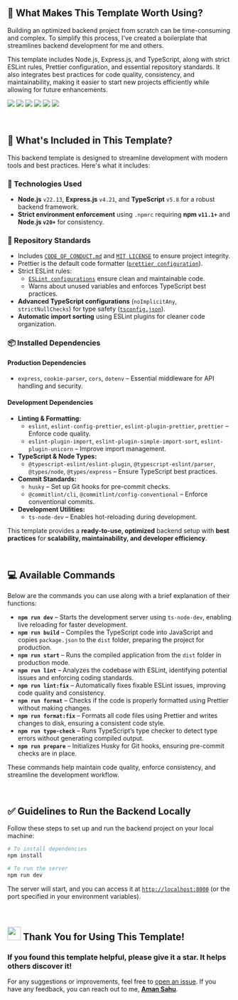 ## 🚀  What Makes This Template Worth Using?

Building an optimized backend project from scratch can be time-consuming and complex. To simplify this process, I've created a boilerplate that streamlines backend development for me and others.  

This template includes Node.js, Express.js, and TypeScript, along with strict ESLint rules, Prettier configuration, and essential repository standards. It also integrates best practices for code quality, consistency, and maintainability, making it easier to start new projects efficiently while allowing for future enhancements.

<img src="https://img.shields.io/badge/node%20js-5FA04E?style=for-the-badge&logo=nodedotjs&logoColor=white" /> <img src="https://img.shields.io/badge/express%20js-000000?style=for-the-badge&logo=express&logoColor=white" /> <img src="https://img.shields.io/badge/TypeScript-007ACC?style=for-the-badge&logo=typescript&logoColor=white" /> <img src="https://img.shields.io/badge/eslint-3A33D1?style=for-the-badge&logo=eslint&logoColor=white" /> <img src="https://img.shields.io/badge/prettier-1A2C34?style=for-the-badge&logo=prettier&logoColor=F7BA3E" /> <img src="https://img.shields.io/badge/npm-CB3837?style=for-the-badge&logo=npm&logoColor=white" />

<br>

## 🎁 What's Included in This Template?  

This backend template is designed to streamline development with modern tools and best practices. Here's what it includes:  

### 🚀 Technologies Used  
- **Node.js** `v22.13`, **Express.js** `v4.21`, and **TypeScript** `v5.8` for a robust backend framework.  
- **Strict environment enforcement** using `.npmrc` requiring **npm `v11.1+`** and **Node.js `v20+`** for consistency.  

### 📜 Repository Standards  
- Includes [`CODE_OF_CONDUCT.md`](/CODE_OF_CONDUCT.md) and [`MIT LICENSE`](/LICENSE) to ensure project integrity.  
- Prettier is the default code formatter ([`prettier configuration`](/prettier.config.js)).  
- Strict ESLint rules:  
  - [`ESLint configurations`](/eslint.config.mjs) ensure clean and maintainable code.  
  - Warns about unused variables and enforces TypeScript best practices.  
- **Advanced TypeScript configurations** (`noImplicitAny`, `strictNullChecks`) for type safety ([`tsconfig.json`](/tsconfig.json)).  
- **Automatic import sorting** using ESLint plugins for cleaner code organization.  

### 📦 Installed Dependencies  
#### **Production Dependencies**  
- `express`, `cookie-parser`, `cors`, `dotenv` – Essential middleware for API handling and security.  

#### **Development Dependencies**  
- **Linting & Formatting:**  
  - `eslint`, `eslint-config-prettier`, `eslint-plugin-prettier`, `prettier` – Enforce code quality.  
  - `eslint-plugin-import`, `eslint-plugin-simple-import-sort`, `eslint-plugin-unicorn` – Improve import management.  
- **TypeScript & Node Types:**  
  - `@typescript-eslint/eslint-plugin`, `@typescript-eslint/parser`, `@types/node`, `@types/express` – Ensure TypeScript best practices.  
- **Commit Standards:**  
  - `husky` – Set up Git hooks for pre-commit checks.  
  - `@commitlint/cli`, `@commitlint/config-conventional` – Enforce conventional commits.  
- **Development Utilities:**  
  - `ts-node-dev` – Enables hot-reloading during development.  

This template provides a **ready-to-use, optimized** backend setup with **best practices** for **scalability, maintainability, and developer efficiency**.

<br>

## 💻 Available Commands  

Below are the commands you can use along with a brief explanation of their functions:  

- **`npm run dev`** – Starts the development server using `ts-node-dev`, enabling live reloading for faster development.  
- **`npm run build`** – Compiles the TypeScript code into JavaScript and copies `package.json` to the `dist` folder, preparing the project for production.  
- **`npm run start`** – Runs the compiled application from the `dist` folder in production mode.  
- **`npm run lint`** – Analyzes the codebase with ESLint, identifying potential issues and enforcing coding standards.  
- **`npm run lint:fix`** – Automatically fixes fixable ESLint issues, improving code quality and consistency.  
- **`npm run format`** – Checks if the code is properly formatted using Prettier without making changes.  
- **`npm run format:fix`** – Formats all code files using Prettier and writes changes to disk, ensuring a consistent code style.  
- **`npm run type-check`** – Runs TypeScript’s type checker to detect type errors without generating compiled output.  
- **`npm run prepare`** – Initializes Husky for Git hooks, ensuring pre-commit checks are in place.  

These commands help maintain code quality, enforce consistency, and streamline the development workflow.

<br>

## ✅ Guidelines to Run the Backend Locally

Follow these steps to set up and run the backend project on your local machine:

```bash
# To install dependencies 
npm install

# To run the server
npm run dev
```

The server will start, and you can access it at [`http://localhost:8000`](http://localhost:8000) (or the port specified in your environment variables).

<br>

## <img src="https://user-images.githubusercontent.com/74038190/216122041-518ac897-8d92-4c6b-9b3f-ca01dcaf38ee.png" width="30" /> Thank You for Using This Template!  

### If you found this template helpful, please give it a star. It helps others discover it!

For any suggestions or improvements, feel free to [open an issue](https://github.com/AmanKrSahu/backend-starter-template/issues). If you have any feedback, you can reach out to me, **[Aman Sahu](https://github.com/AmanKrSahu)**.
